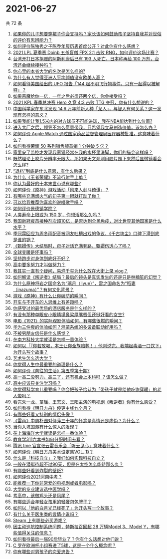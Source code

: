 # 2021-06-27

共 72 条

<!-- BEGIN -->
<!-- 最后更新时间 Sun Jun 27 2021 05:01:29 GMT+0800 (China Standard Time) -->

1. [如果你的儿子想要穿裙子你会支持吗？家长该如何鼓励孩子坚持自我并对世俗的评价有思辨能力？](https://www.zhihu.com/question/467775786)
2. [如何评价陈独秀之子陈乔年履历表首度公开？对此你有什么感想？](https://www.zhihu.com/question/464933522)
3. [2021 LPL 夏季赛 Doinb 五杀盲僧 FPX 2:1 击败
   RNG，如何评价这场比赛？](https://www.zhihu.com/question/467927415)
4. [台湾开打日本捐赠的阿斯利康后已有 193 人死亡，日本称再给 100
   万剂，台湾还会继续接种吗？](https://www.zhihu.com/question/467768491)
5. [你心里的本省大学的名次是怎么样的?](https://www.zhihu.com/question/410179653)
6. [为什么有人觉得亚洲人平均颜值没有欧美人高？](https://www.zhihu.com/question/433666039)
7. [如何看待美国给出的 UFO 报告「144
   起不明飞行物事件，只有一起得以被解释」？](https://www.zhihu.com/question/467298489)
8. [如果恶魔给你一亿，一年之后必须还两个亿，你会接受吗？](https://www.zhihu.com/question/392418796)
9. [2021 KPL 春季总决赛 Hero 久竞 4:3 击败 TTG
   夺冠，你有什么想说的？](https://www.zhihu.com/question/467891041)
10. [中国科学家在东北发现 14.6
    万年前新人种「龙人」，与智人有何关系？这一发现有怎样的意义？](https://www.zhihu.com/question/467654212)
11. [如果我能让我1.5米内的对方球员不可能进球，我在NBA能达到什么位置?](https://www.zhihu.com/question/402597076)
12. [进入大厂之后，领导不怎么愿意带我，只希望我立马创造价值，该怎么办？](https://www.zhihu.com/question/466550532)
13. [如何评价 Apple Watch
    通过国家药品监督管理局医疗器械批准，这意味着什么？](https://www.zhihu.com/question/467625126)
14. [如何看待荣耀 50 系列销售额首销 1 分钟破 5 亿？](https://www.zhihu.com/question/467418330)
15. [家里安了监控才发现我家猫经常在我的水杯里洗脚，你们的猫会这样吗？](https://www.zhihu.com/question/459983017)
16. [既然理论上胶片分辨率无限大，那如果天文观测用胶片照下来然后显微镜看会怎么样?](https://www.zhihu.com/question/453975780)
17. [“退档”到底是什么意思，有什么后果？](https://www.zhihu.com/question/331780490)
18. [为什么《王者荣耀》不流行射手上单？](https://www.zhihu.com/question/460375616)
19. [你认为最好的十本末世小说有哪些?](https://www.zhihu.com/question/403545900)
20. [如何评价《原神》游戏活动「风来人剑斗绮谭」？](https://www.zhihu.com/question/467734737)
21. [有哪些充满烟火气的句子第一眼就打动了你？](https://www.zhihu.com/question/357326082)
22. [可以给我推荐你喜欢的说唱歌手吗？](https://www.zhihu.com/question/457551476)
23. [如何评价景德镇学院？](https://www.zhihu.com/question/24931592)
24. [人类寿命上限或为 150 岁，你想活那么久吗？](https://www.zhihu.com/question/466968884)
25. [我国新冠疫苗接种剂次超10亿，是否达到全民免疫，对比世界其他国家是什么水平？](https://www.zhihu.com/question/466845525)
26. [季冠霖回应为周冬雨配音被网友吐槽出戏的争议，《千古玦尘》口碑下滑到底是谁的锅？](https://www.zhihu.com/question/467423413)
27. [《甄嬛传》大结局时，母子对话充满套路，甄嬛伤透心了吗？](https://www.zhihu.com/question/404317643)
28. [全球变暖是坏事吗？](https://www.zhihu.com/question/290575660)
29. [坚持跑步对身体到底好不好？](https://www.zhihu.com/question/461618978)
30. [高中要多努力才叫做努力？](https://www.zhihu.com/question/60440328)
31. [我其实一直有个疑问，易烊千玺为什么敢在大街上录 vlog？](https://www.zhihu.com/question/464875636)
32. [如何解读《叛逆者》结局？最后的镜头是真实发生的还是只是林楠笙的幻觉？](https://www.zhihu.com/question/467937765)
33. [为什么原神将岩之国命名为“璃月（liyue）”，雷之国命名为“稻妻（inazuma）”？有何文化背景？](https://www.zhihu.com/question/466559443)
34. [游戏《原神》有什么让你破防的瞬间？](https://www.zhihu.com/question/466342008)
35. [开车与不开车的人思维上有差距吗？](https://www.zhihu.com/question/466319507)
36. [你感受过的最优质的酒店服务是什么样的？](https://www.zhihu.com/question/36082879)
37. [有没有那种单眼皮小眼睛塌鼻梁厚嘴唇但还挺好看的女生?](https://www.zhihu.com/question/312374216)
38. [电影《1921》的实际观影体验如何，有哪些很燃的瞬间？](https://www.zhihu.com/question/467463563)
39. [华为三件套的体验如何？鸿蒙系统的多设备联动好用吗？](https://www.zhihu.com/question/467709448)
40. [不被男朋友信任是什么感觉？](https://www.zhihu.com/question/464707364)
41. [在南方科技大学就读是怎样一番体验？](https://www.zhihu.com/question/24365361)
42. [如何以「『你若敢喝，本王让你全族陪葬！』他刚说完，我端起毒酒一口饮下」为开头写个故事？](https://www.zhihu.com/question/454829891)
43. [艺术生怎么选大学？](https://www.zhihu.com/question/406801194)
44. [你觉得人生中最重要的道理是什么？](https://www.zhihu.com/question/465627192)
45. [如何评价《向往的生活》第五季第十期?](https://www.zhihu.com/question/466097156)
46. [高一高二没努力，高三了，还有机会上本科吗 ？该怎么做？](https://www.zhihu.com/question/466443276)
47. [高中应该只关注学习吗？](https://www.zhihu.com/question/464840911)
48. [你觉得科学育儿重要吗？你会把孩子给认为「带孩子就是给他吃饱穿暖」的老人带吗？](https://www.zhihu.com/question/464732842)
49. [看完朱一龙、童瑶、王志文、王阳主演的电视剧《叛逆者》你有什么感受？](https://www.zhihu.com/question/456962938)
50. [如何看待《明日方舟》停更主线九个月？](https://www.zhihu.com/question/467117827)
51. [有哪些好看又特别的情侣头像？](https://www.zhihu.com/question/361074548)
52. [《雷雨》中周朴园对侍萍三十年的怀念是真情还是虚伪？为什么？](https://www.zhihu.com/question/380155608)
53. [当你入坑国潮有什么惊人的发现？](https://www.zhihu.com/question/463164713)
54. [在上海海洋大学就读是怎样一番体验？](https://www.zhihu.com/question/29678076)
55. [教育学311六本书如何分配时间去看？](https://www.zhihu.com/question/438835540)
56. [腾讯 tme 官宣张云雷音乐会「听云见心」意味着什么？](https://www.zhihu.com/question/467549652)
57. [如何评价《明日方舟美术设定集VOL. 1》？](https://www.zhihu.com/question/467858109)
58. [什么是「科技自立」？我们如何实现科技自立？](https://www.zhihu.com/question/458853728)
59. [一般在潜艇待超不过90天，但是在太空怎么能待那么久？](https://www.zhihu.com/question/465762854)
60. [有哪些好看到炸裂的壁纸?](https://www.zhihu.com/question/425110846)
61. [如何评价2021河南中考？](https://www.zhihu.com/question/466137266)
62. [能推荐一下你非常爱的电视剧或者电影吗？](https://www.zhihu.com/question/460849272)
63. [大学的专业建议选中医学吗？](https://www.zhihu.com/question/463493627)
64. [考高中，该做鸡头还是凤尾？](https://www.zhihu.com/question/464821888)
65. [有哪些适合年轻女孩用的轻奢包包牌子？](https://www.zhihu.com/question/35179909)
66. [如何以「他的白月光已经死了」为开头写一个故事？](https://www.zhihu.com/question/435179014)
67. [有什么关于医生类的言情小说吗？](https://www.zhihu.com/question/266364937)
68. [Steam 上有哪些必买游戏？](https://www.zhihu.com/question/35296900)
69. [因主动巡航控制系统问题，特斯拉召回超 28 万辆Model 3、Model
    Y，有哪些值得关注的信息？](https://www.zhihu.com/question/467798045)
70. [如何看待最后一届90后毕业了？你有什么话想对他们说？](https://www.zhihu.com/question/467748410)
71. [C 罗在欧洲杯小组赛进了5球，这是一个什么概念呢？](https://www.zhihu.com/question/467069907)
72. [你有哪些对男孩子的恋爱忠告？](https://www.zhihu.com/question/293676302)

<!-- END -->
